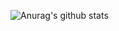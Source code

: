



![Anurag's github stats](https://github-readme-stats.vercel.app/api?username=Moham-ed&show_icons=true&theme=vue-dark)



